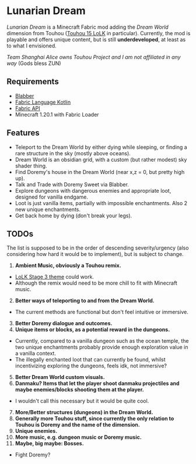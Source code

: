 # Lunarian Dream
_Lunarian Dream_ is a Minecraft Fabric mod adding the _Dream World_ dimension
from Touhou ([Touhou 15 LoLK](https://store.steampowered.com/app/937580/Touhou_Kanjuden__Legacy_of_Lunatic_Kingdom/) in particular).
Currently, the mod is playable and offers unique content, but is still **underdeveloped**, at least as to what I envisioned.

_Team Shanghai Alice owns Touhou Project and I am not affiliated in any way_ (Gods bless ZUN)

## Requirements

- [Blabber](https://modrinth.com/mod/blabber)
- [Fabric Language Kotlin](https://modrinth.com/mod/fabric-language-kotlin)
- [Fabric API](https://modrinth.com/mod/fabric-api)
- Minecraft 1.20.1 with Fabric Loader

## Features

- Teleport to the Dream World by either dying while sleeping, or finding a rare structure in the sky (mostly above oceans).
- Dream World is an obsidian grid, with a custom (but rather modest) sky shader thing.
- Find Doremy's house in the Dream World (near x,z = 0, but pretty high up).
- Talk and Trade with Doremy Sweet via Blabber.
- Explore dungeons with dangerous enemies and appropriate loot, designed for vanilla endgame.
- Loot is just vanilla items, partially with impossible enchantments. Also 2 new unique enchantments.
- Get back home by dying (don't break your legs). 

## TODOs

The list is supposed to be in the order of descending severity/urgency (also considering how hard it would be to implement), but is subject to change.

1. **Ambient Music, obviously a Touhou remix.**
  - [LoLK Stage 3 theme](https://www.youtube.com/watch?v=KdnK6RYjnn4) could work.
  - Although the remix would need to be more chill to fit with Minecraft music.
2. **Better ways of teleporting to and from the Dream World.**
  - The current methods are functional but don't feel intuitive or immersive.
3. **Better Doremy dialogue and outcomes.**
4. **Unique items or blocks, as a potential reward in the dungeons.**
  - Currently, compared to a vanilla dungeon such as the ocean temple, the two unique enchantments
    probably provide enough exploration value in a vanilla context.
  - The illegally enchanted loot that can currently be found, whilst incentivizing exploring the dungeons,
    feels idk, not immersive?
5. **Better Dream World custom visuals.**
6. **Danmaku? Items that let the player shoot danmaku projectiles and maybe enemies/blocks shooting them at the player.**
  - I wouldn't call this necessary but it would be quite cool.
7. **More/Better structures (dungeons) in the Dream World.**
8. **Generally more Touhou stuff, since currently the only relation to Touhou is Doremy and the name of the dimension.**
9. **Unique enemies.**
10. **More music, e.g. dungeon music or Doremy music.**
11. **Maybe, big maybe: Bosses.**
  - Fight Doremy?
